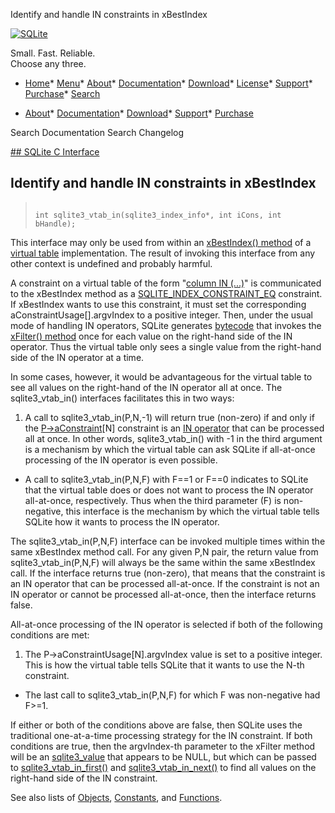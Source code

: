 




Identify and handle IN constraints in xBestIndex




[![SQLite](../images/sqlite370_banner.gif)](../index.html)


Small. Fast. Reliable.  
Choose any three.


* [Home](../index.html)* [Menu](javascript:void(0))* [About](../about.html)* [Documentation](../docs.html)* [Download](../download.html)* [License](../copyright.html)* [Support](../support.html)* [Purchase](../prosupport.html)* [Search](javascript:void(0))




* [About](../about.html)* [Documentation](../docs.html)* [Download](../download.html)* [Support](../support.html)* [Purchase](../prosupport.html)






Search Documentation
Search Changelog









[## SQLite C Interface](../c3ref/intro.html)
## Identify and handle IN constraints in xBestIndex




> ```
> 
> int sqlite3_vtab_in(sqlite3_index_info*, int iCons, int bHandle);
> 
> ```



This interface may only be used from within an
[xBestIndex() method](../vtab.html#xbestindex) of a [virtual table](../vtab.html) implementation.
The result of invoking this interface from any other context is
undefined and probably harmful.


A constraint on a virtual table of the form
"[column IN (...)](../lang_expr.html#in_op)" is
communicated to the xBestIndex method as a
[SQLITE\_INDEX\_CONSTRAINT\_EQ](../c3ref/c_index_constraint_eq.html) constraint. If xBestIndex wants to use
this constraint, it must set the corresponding
aConstraintUsage\[].argvIndex to a positive integer. Then, under
the usual mode of handling IN operators, SQLite generates [bytecode](../opcode.html)
that invokes the [xFilter() method](../vtab.html#xfilter) once for each value
on the right\-hand side of the IN operator. Thus the virtual table
only sees a single value from the right\-hand side of the IN operator
at a time.


In some cases, however, it would be advantageous for the virtual
table to see all values on the right\-hand of the IN operator all at
once. The sqlite3\_vtab\_in() interfaces facilitates this in two ways:


1. A call to sqlite3\_vtab\_in(P,N,\-1\) will return true (non\-zero)
if and only if the [P\-\>aConstraint](../c3ref/index_info.html)\[N] constraint
is an [IN operator](../lang_expr.html#in_op) that can be processed all at once. In other words,
sqlite3\_vtab\_in() with \-1 in the third argument is a mechanism
by which the virtual table can ask SQLite if all\-at\-once processing
of the IN operator is even possible.


- A call to sqlite3\_vtab\_in(P,N,F) with F\=\=1 or F\=\=0 indicates
to SQLite that the virtual table does or does not want to process
the IN operator all\-at\-once, respectively. Thus when the third
parameter (F) is non\-negative, this interface is the mechanism by
which the virtual table tells SQLite how it wants to process the
IN operator.



The sqlite3\_vtab\_in(P,N,F) interface can be invoked multiple times
within the same xBestIndex method call. For any given P,N pair,
the return value from sqlite3\_vtab\_in(P,N,F) will always be the same
within the same xBestIndex call. If the interface returns true
(non\-zero), that means that the constraint is an IN operator
that can be processed all\-at\-once. If the constraint is not an IN
operator or cannot be processed all\-at\-once, then the interface returns
false.


All\-at\-once processing of the IN operator is selected if both of the
following conditions are met:


1. The P\-\>aConstraintUsage\[N].argvIndex value is set to a positive
integer. This is how the virtual table tells SQLite that it wants to
use the N\-th constraint.


- The last call to sqlite3\_vtab\_in(P,N,F) for which F was
non\-negative had F\>\=1\.



If either or both of the conditions above are false, then SQLite uses
the traditional one\-at\-a\-time processing strategy for the IN constraint.
If both conditions are true, then the argvIndex\-th parameter to the
xFilter method will be an [sqlite3\_value](../c3ref/value.html) that appears to be NULL,
but which can be passed to [sqlite3\_vtab\_in\_first()](../c3ref/vtab_in_first.html) and
[sqlite3\_vtab\_in\_next()](../c3ref/vtab_in_first.html) to find all values on the right\-hand side
of the IN constraint.


See also lists of
 [Objects](../c3ref/objlist.html),
 [Constants](../c3ref/constlist.html), and
 [Functions](../c3ref/funclist.html).


